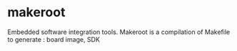 makeroot
========

Embedded software integration tools. Makeroot is a compilation of Makefile to generate : board image, SDK